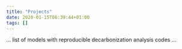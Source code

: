```yaml
---
title: "Projects"
date: 2020-01-15T06:39:44+01:00
tags: []
---
```


... list of models with reproducible decarbonization analysis codes ...